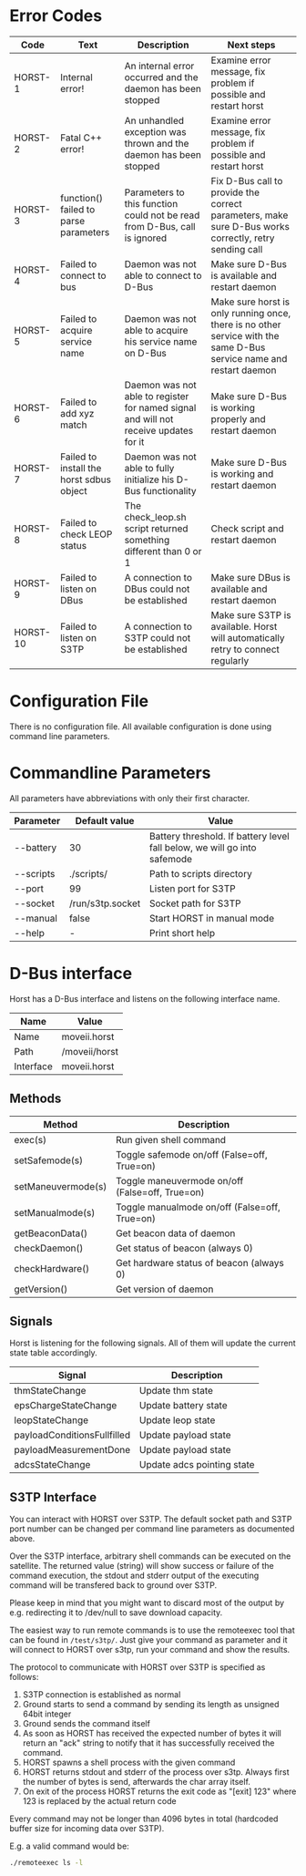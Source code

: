 Error Codes
===========

|   Code   |      Text      |  Description  | Next steps |
|----------|----------------|---------------|------------|
| HORST-1 | Internal error! | An internal error occurred and the daemon has been stopped | Examine error message, fix problem if possible and restart horst |
| HORST-2 | Fatal C++ error! | An unhandled exception was thrown and the daemon has been stopped | Examine error message, fix problem if possible and restart horst |
| HORST-3 | function() failed to parse parameters | Parameters to this function could not be read from D-Bus, call is ignored | Fix D-Bus call to provide the correct parameters, make sure D-Bus works correctly, retry sending call |
| HORST-4 | Failed to connect to bus | Daemon was not able to connect to D-Bus | Make sure D-Bus is available and restart daemon |
| HORST-5 | Failed to acquire service name | Daemon was not able to acquire his service name on D-Bus | Make sure horst is only running once, there is no other service with the same D-Bus service name and restart daemon |
| HORST-6 | Failed to add xyz match | Daemon was not able to register for named signal and will not receive updates for it | Make sure D-Bus is working properly and restart daemon |
| HORST-7 | Failed to install the horst sdbus object | Daemon was not able to fully initialize his D-Bus functionality | Make sure D-Bus is working and restart daemon |
| HORST-8 | Failed to check LEOP status | The check\_leop.sh script returned something different than 0 or 1 | Check script and restart daemon |
| HORST-9 | Failed to listen on DBus| A connection to DBus could not be established | Make sure DBus is available and restart daemon |
| HORST-10 | Failed to listen on S3TP | A connection to S3TP could not be established | Make sure S3TP is available. Horst will automatically retry to connect regularly |

Configuration File
==================

There is no configuration file.
All available configuration is done using command line parameters.

Commandline Parameters
=======================

All parameters have abbreviations with only their first character.

| Parameter             | Default value     | Value |
|-----------------------|-------------------|-------|
| --battery <threshold> | 30                | Battery threshold. If battery level fall below, we will go into safemode |
| --scripts <path>      | ./scripts/        | Path to scripts directory |
| --port <port>         | 99                | Listen port for S3TP |
| --socket <path>       | /run/s3tp.socket  | Socket path for S3TP |
| --manual              | false             | Start HORST in manual mode |
| --help                | -                 | Print short help |

D-Bus interface
===============

Horst has a D-Bus interface and listens on the following interface name.

| Name      | Value            |
|-----------|------------------|
| Name      | moveii.horst     |
| Path      | /moveii/horst    |
| Interface | moveii.horst     |

Methods
-------

| Method    | Description   |
|-----------|---------------|
| exec(s) | Run given shell command |
| setSafemode(s) | Toggle safemode on/off (False=off, True=on) |
| setManeuvermode(s) | Toggle maneuvermode on/off (False=off, True=on) |
| setManualmode(s) | Toggle manualmode on/off (False=off, True=on) |
| getBeaconData() | Get beacon data of daemon |
| checkDaemon() | Get status of beacon (always 0) |
| checkHardware() | Get hardware status of beacon (always 0) |
| getVersion() | Get version of daemon |

Signals
-------

Horst is listening for the following signals. All of them will update the
current state table accordingly.

| Signal    | Description   |
|-----------|---------------|
| thmStateChange | Update thm state |
| epsChargeStateChange | Update battery state |
| leopStateChange | Update leop state |
| payloadConditionsFullfilled | Update payload state |
| payloadMeasurementDone | Update payload state |
| adcsStateChange | Update adcs pointing state |

S3TP Interface
--------------

You can interact with HORST over S3TP.
The default socket path and S3TP port number can be changed per command
line parameters as documented above.

Over the S3TP interface, arbitrary shell commands can be executed on the
satellite. The returned value (string) will show success or failure of the
command execution, the stdout and stderr output of the executing command will be
transfered back to ground over S3TP.

Please keep in mind that you might want to discard most of the output by e.g.
redirecting it to /dev/null to save download capacity.

The easiest way to run remote commands is to use the remoteexec tool that
can be found in `/test/s3tp/`. Just give your command as parameter
and it will connect to HORST over s3tp, run your command and show
the results.

The protocol to communicate with HORST over S3TP is specified as follows:
1. S3TP connection is established as normal
2. Ground starts to send a command by sending its length as unsigned 64bit
   integer
3. Ground sends the command itself
4. As soon as HORST has received the expected number of bytes it will return
   an "ack" string to notify that it has successfully received the command.
5. HORST spawns a shell process with the given command
6. HORST returns stdout and stderr of the process over s3tp. Always first the
   number of bytes is send, afterwards the char array itself.
7. On exit of the process HORST returns the exit code as "[exit] 123" where 123
   is replaced by the actual return code

Every command may not be longer than 4096 bytes in total
(hardcoded buffer size for incoming data over S3TP).

E.g. a valid command would be:
```sh
./remoteexec ls -l
```
